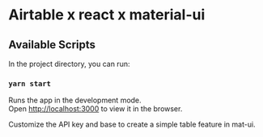 # Airtable x react x material-ui

## Available Scripts

In the project directory, you can run:

### `yarn start`

Runs the app in the development mode.\
Open [http://localhost:3000](http://localhost:3000) to view it in the browser.

Customize the API key and base to create a simple table feature in mat-ui.

